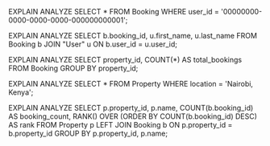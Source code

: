 EXPLAIN ANALYZE
SELECT * FROM Booking
WHERE user_id = '00000000-0000-0000-0000-000000000001';

EXPLAIN ANALYZE
SELECT b.booking_id, u.first_name, u.last_name
FROM Booking b
JOIN "User" u ON b.user_id = u.user_id;

EXPLAIN ANALYZE
SELECT property_id, COUNT(*) AS total_bookings
FROM Booking
GROUP BY property_id;

EXPLAIN ANALYZE
SELECT * FROM Property
WHERE location = 'Nairobi, Kenya';

EXPLAIN ANALYZE
SELECT p.property_id, p.name,
       COUNT(b.booking_id) AS booking_count,
       RANK() OVER (ORDER BY COUNT(b.booking_id) DESC) AS rank
FROM Property p
LEFT JOIN Booking b ON p.property_id = b.property_id
GROUP BY p.property_id, p.name;
